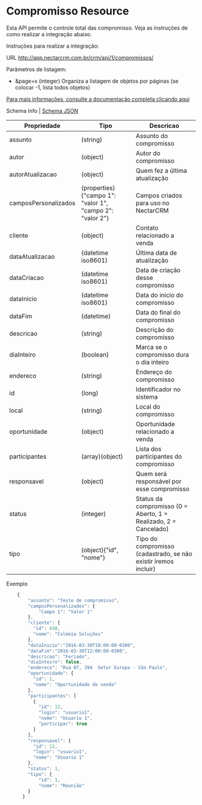 # Compromisso Resource

Esta API permite o controle total das compromisso. Veja as instruções de como realizar a integração abaixo.

Instruções para realizar a integração:

URL
http://app.nectarcrm.com.br/crm/api/1/compromissos/

Parâmetros de listagem:
* &page=x (integer) Organiza a listagem de objetos por páginas (se colocar -1, lista todos objetos)

[Para mais informações, consulte a documentação completa clicando aqui](http://docs.nectarcrm.apiary.io)

Schema Info | [Schema JSON](schema.json)

Propriedade | Tipo | Descricao
------------ | ------------- | -------------
assunto | (string) | Assunto do compromisso
autor | (object) | Autor do compromisso
autorAtualizacao | (object) | Quem fez a última atualização
camposPersonalizados | (properties){"campo 1": "valor 1", "campo 2": "valor 2"} | Campos criados para uso no NectarCRM
cliente | (object) | Contato relacionado a venda
dataAtualizacao | (datetime iso8601) | Última data de atualização
dataCriacao | (datetime iso8601) | Data de criação desse compromisso
dataInicio | (datetime iso8601) | Data do inicio do compromisso
dataFim | (datetime) | Data do final do compromisso
descricao | (string) | Descrição do compromisso
diaInteiro | (boolean) | Marca se o compromisso dura o dia inteiro
endereco | (string) | Endereço do compromisso
id | (long) | Identificador no sistema
local | (string) | Local do compromisso
oportunidade | (object) | Oportunidade relacionado a venda
participantes | (array)(object) | Lista dos participantes do compromisso
responsavel | (object) | Quem será responsável por esse compromisso
status | (integer) | Status da compromisso (0 = Aberto, 1 = Realizado, 2 = Cancelado)
tipo | (object){"id", "nome"} | Tipo do compromisso (cadastrado, se não existir iremos incluir)

Exemplo
```js
    {
        "assunto": "Teste de compromisso",
        "camposPersonalizados": {
            "Campo 1": "Valor 1"
        },
        "cliente": {
          "id": 430,
          "nome": "Colmeia Soluções"
        },
        "dataInicio":"2016-03-30T10:00:00-0300",
        "dataFim":"2016-03-30T12:00:00-0300",
        "descricao": "Feriado",
        "diaInteiro": false,
        "endereco": "Rua 07, 394  Setor Europa - São Paulo",
        "oportunidade": {
          "id": 1,
          "nome": "Oportunidade de venda"
        },
        "participantes": [
          {
            "id": 12,
            "login": "usuario1",
            "nome": "Usuario 1",
            "participar": true
          }
        ],
        "responsavel": {
          "id": 12,
          "login": "usuario1",
          "nome": "Usuario 1"
        },
        "status": 1,
        "tipo": {
            "id": 1,
            "nome": "Reunião"
        }
      }
```